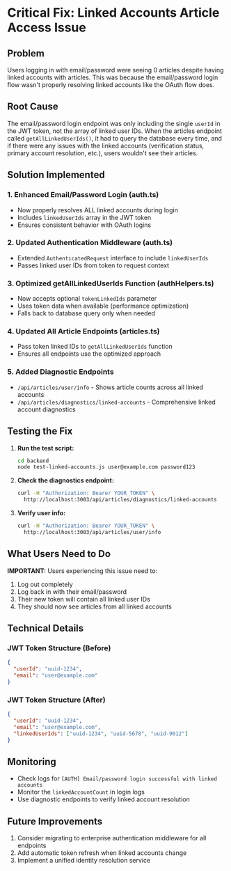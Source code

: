 # Critical Fix: Linked Accounts Article Access Issue

## Problem
Users logging in with email/password were seeing 0 articles despite having linked accounts with articles. This was because the email/password login flow wasn't properly resolving linked accounts like the OAuth flow does.

## Root Cause
The email/password login endpoint was only including the single `userId` in the JWT token, not the array of linked user IDs. When the articles endpoint called `getAllLinkedUserIds()`, it had to query the database every time, and if there were any issues with the linked accounts (verification status, primary account resolution, etc.), users wouldn't see their articles.

## Solution Implemented

### 1. Enhanced Email/Password Login (auth.ts)
- Now properly resolves ALL linked accounts during login
- Includes `linkedUserIds` array in the JWT token
- Ensures consistent behavior with OAuth logins

### 2. Updated Authentication Middleware (auth.ts)
- Extended `AuthenticatedRequest` interface to include `linkedUserIds`
- Passes linked user IDs from token to request context

### 3. Optimized getAllLinkedUserIds Function (authHelpers.ts)
- Now accepts optional `tokenLinkedIds` parameter
- Uses token data when available (performance optimization)
- Falls back to database query only when needed

### 4. Updated All Article Endpoints (articles.ts)
- Pass token linked IDs to `getAllLinkedUserIds` function
- Ensures all endpoints use the optimized approach

### 5. Added Diagnostic Endpoints
- `/api/articles/user/info` - Shows article counts across all linked accounts
- `/api/articles/diagnostics/linked-accounts` - Comprehensive linked account diagnostics

## Testing the Fix

1. **Run the test script:**
   ```bash
   cd backend
   node test-linked-accounts.js user@example.com password123
   ```

2. **Check the diagnostics endpoint:**
   ```bash
   curl -H "Authorization: Bearer YOUR_TOKEN" \
     http://localhost:3003/api/articles/diagnostics/linked-accounts
   ```

3. **Verify user info:**
   ```bash
   curl -H "Authorization: Bearer YOUR_TOKEN" \
     http://localhost:3003/api/articles/user/info
   ```

## What Users Need to Do

**IMPORTANT:** Users experiencing this issue need to:
1. Log out completely
2. Log back in with their email/password
3. Their new token will contain all linked user IDs
4. They should now see articles from all linked accounts

## Technical Details

### JWT Token Structure (Before)
```json
{
  "userId": "uuid-1234",
  "email": "user@example.com"
}
```

### JWT Token Structure (After)
```json
{
  "userId": "uuid-1234",
  "email": "user@example.com",
  "linkedUserIds": ["uuid-1234", "uuid-5678", "uuid-9012"]
}
```

## Monitoring
- Check logs for `[AUTH] Email/password login successful with linked accounts`
- Monitor the `linkedAccountCount` in login logs
- Use diagnostic endpoints to verify linked account resolution

## Future Improvements
1. Consider migrating to enterprise authentication middleware for all endpoints
2. Add automatic token refresh when linked accounts change
3. Implement a unified identity resolution service